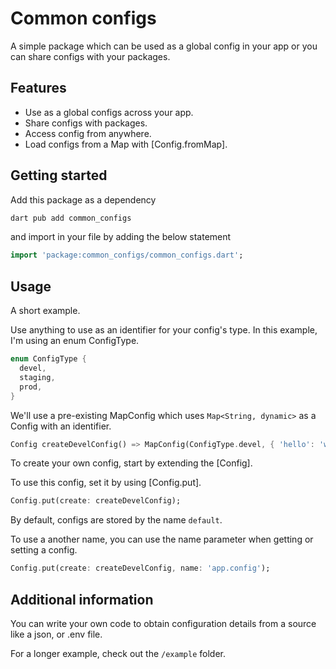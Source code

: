 # Common configs

A simple package which can be used as a global config in your app or you can share configs with your packages.

## Features

- Use as a global configs across your app.
- Share configs with packages.
- Access config from anywhere.
- Load configs from a Map with [Config.fromMap].

## Getting started

Add this package as a dependency

```bash
dart pub add common_configs
```

and import in your file by adding the below statement

```dart
import 'package:common_configs/common_configs.dart';
```

## Usage

A short example.

Use anything to use as an identifier for your config's type. In this example,
I'm using an enum ConfigType.

```dart
enum ConfigType {
  devel,
  staging,
  prod,
}
```

We'll use a pre-existing MapConfig which uses `Map<String, dynamic>` as a
Config with an identifier.

```dart
Config createDevelConfig() => MapConfig(ConfigType.devel, { 'hello': 'world' });
```

To create your own config, start by extending the [Config].

To use this config, set it by using [Config.put].

```dart
Config.put(create: createDevelConfig);
```

By default, configs are stored by the name `default`.

To use a another name, you can use the name parameter when getting or setting a
config.

```dart
Config.put(create: createDevelConfig, name: 'app.config');
```

## Additional information

You can write your own code to obtain configuration details from a source like a
json, or .env file.

For a longer example, check out the `/example` folder.
